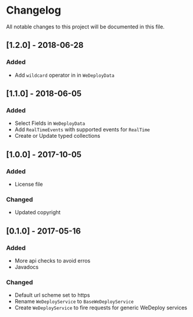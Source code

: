 # Changelog
All notable changes to this project will be documented in this file.

## [1.2.0] - 2018-06-28

### Added
- Add `wildcard` operator in in `WeDeployData`

## [1.1.0] - 2018-06-05

### Added
- Select Fields in `WeDeployData`
- Add `RealTimeEvents` with supported events for `RealTime`
- Create or Update typed collections

## [1.0.0] - 2017-10-05

### Added
- License file

### Changed
- Updated copyright

## [0.1.0] - 2017-05-16

### Added
- More api checks to avoid erros
- Javadocs

### Changed
- Default url scheme set to https
- Rename `WeDeployService` to `BaseWeDeployService`
- Create `WeDeployService` to fire requests for generic WeDeploy services 